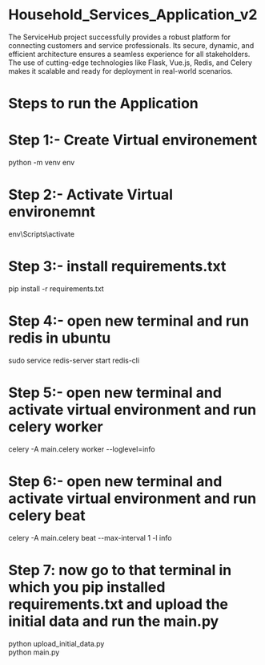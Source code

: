 # Household_Services_Application_v2
The ServiceHub project successfully provides a robust platform for connecting customers and service professionals. Its secure, dynamic, and efficient architecture ensures a seamless experience for all stakeholders. The use of cutting-edge technologies like Flask, Vue.js, Redis, and Celery makes it scalable and ready for deployment in real-world scenarios.

# Steps to run the Application
# Step 1:- Create Virtual environement
python -m venv env

# Step 2:- Activate Virtual environemnt
env\Scripts\activate

# Step 3:- install requirements.txt
pip install -r requirements.txt

# Step 4:- open new terminal and run redis in ubuntu
sudo service redis-server start
redis-cli

# Step 5:- open new terminal and activate virtual environment and run celery worker
celery -A main.celery worker --loglevel=info 

# Step 6:- open new terminal and activate virtual environment and run celery beat
celery -A main.celery beat --max-interval 1 -l info 

# Step 7: now go to that terminal in which you pip installed requirements.txt and upload the initial data and run the main.py
python upload_initial_data.py   
python main.py


